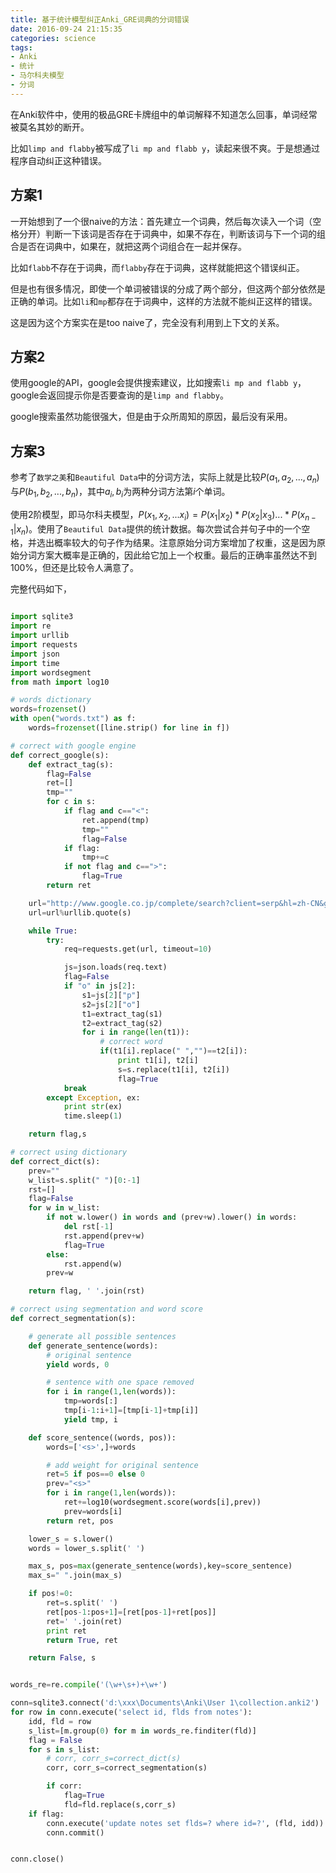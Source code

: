 ```yaml
---
title: 基于统计模型纠正Anki_GRE词典的分词错误
date: 2016-09-24 21:15:35
categories: science
tags: 
- Anki
- 统计
- 马尔科夫模型
- 分词
---
```


在Anki软件中，使用的极品GRE卡牌组中的单词解释不知道怎么回事，单词经常被莫名其妙的断开。

比如`limp and flabby`被写成了`li mp and flabb y`，读起来很不爽。于是想通过程序自动纠正这种错误。

## 方案1
一开始想到了一个很naive的方法：首先建立一个词典，然后每次读入一个词（空格分开）判断一下该词是否存在于词典中，如果不存在，判断该词与下一个词的组合是否在词典中，如果在，就把这两个词组合在一起并保存。

比如`flabb`不存在于词典，而`flabby`存在于词典，这样就能把这个错误纠正。

但是也有很多情况，即使一个单词被错误的分成了两个部分，但这两个部分依然是正确的单词。比如`li`和`mp`都存在于词典中，这样的方法就不能纠正这样的错误。

这是因为这个方案实在是too naive了，完全没有利用到上下文的关系。

## 方案2
使用google的API，google会提供搜索建议，比如搜索`li mp and flabb y`，google会返回提示你是否要查询的是`limp and flabby`。

google搜索虽然功能很强大，但是由于众所周知的原因，最后没有采用。

## 方案3
参考了`数学之美`和`Beautiful Data`中的分词方法，实际上就是比较$P(a_1,a_2,...,a_n)$与$P(b_1,b_2,...,b_n)$，其中$a_i,b_i$为两种分词方法第$i$个单词。

使用2阶模型，即马尔科夫模型，$P(x_1,x_2,...x_i)=P(x_1|x_2)*P(x_2|x_3)...*P(x_{n-1}|x_n)$。使用了`Beautiful Data`提供的统计数据。每次尝试合并句子中的一个空格，并选出概率较大的句子作为结果。注意原始分词方案增加了权重，这是因为原始分词方案大概率是正确的，因此给它加上一个权重。最后的正确率虽然达不到100%，但还是比较令人满意了。

完整代码如下，
```python

import sqlite3
import re
import urllib
import requests
import json
import time
import wordsegment
from math import log10

# words dictionary
words=frozenset()
with open("words.txt") as f:
    words=frozenset([line.strip() for line in f])

# correct with google engine
def correct_google(s):
    def extract_tag(s):
        flag=False
        ret=[]
        tmp=""
        for c in s:
            if flag and c=="<":
                ret.append(tmp)
                tmp=""
                flag=False
            if flag:
                tmp+=c
            if not flag and c==">":
                flag=True
        return ret

    url="http://www.google.co.jp/complete/search?client=serp&hl=zh-CN&gs_rn=64&gs_ri=serp&cp=13&gs_id=3ms&q=%s&xhr=t"
    url=url%urllib.quote(s)

    while True:
        try:
            req=requests.get(url, timeout=10)

            js=json.loads(req.text)
            flag=False
            if "o" in js[2]:
                s1=js[2]["p"]
                s2=js[2]["o"]
                t1=extract_tag(s1)
                t2=extract_tag(s2)
                for i in range(len(t1)):
                    # correct word
                    if(t1[i].replace(" ","")==t2[i]):
                        print t1[i], t2[i]
                        s=s.replace(t1[i], t2[i])
                        flag=True
            break
        except Exception, ex:
            print str(ex)
            time.sleep(1)

    return flag,s

# correct using dictionary
def correct_dict(s):
    prev=""
    w_list=s.split(" ")[0:-1]
    rst=[]
    flag=False
    for w in w_list:
        if not w.lower() in words and (prev+w).lower() in words:
            del rst[-1]
            rst.append(prev+w)
            flag=True
        else:
            rst.append(w)
        prev=w

    return flag, ' '.join(rst)

# correct using segmentation and word score
def correct_segmentation(s):

    # generate all possible sentences
    def generate_sentence(words):
        # original sentence
        yield words, 0

        # sentence with one space removed
        for i in range(1,len(words)):
            tmp=words[:]
            tmp[i-1:i+1]=[tmp[i-1]+tmp[i]]
            yield tmp, i

    def score_sentence((words, pos)):
        words=['<s>',]+words

        # add weight for original sentence
        ret=5 if pos==0 else 0
        prev="<s>"
        for i in range(1,len(words)):
            ret+=log10(wordsegment.score(words[i],prev))
            prev=words[i]
        return ret, pos

    lower_s = s.lower()
    words = lower_s.split(' ')

    max_s, pos=max(generate_sentence(words),key=score_sentence)
    max_s=" ".join(max_s)

    if pos!=0:
        ret=s.split(' ')
        ret[pos-1:pos+1]=[ret[pos-1]+ret[pos]]
        ret=' '.join(ret)
        print ret
        return True, ret

    return False, s


words_re=re.compile('(\w+\s+)+\w+')

conn=sqlite3.connect('d:\xxx\Documents\Anki\User 1\collection.anki2')
for row in conn.execute('select id, flds from notes'):
    idd, fld = row
    s_list=[m.group(0) for m in words_re.finditer(fld)]
    flag = False
    for s in s_list:
        # corr, corr_s=correct_dict(s)
        corr, corr_s=correct_segmentation(s)

        if corr:
            flag=True
            fld=fld.replace(s,corr_s)
    if flag:
        conn.execute('update notes set flds=? where id=?', (fld, idd))
        conn.commit()


conn.close()
```